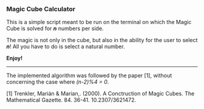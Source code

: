 ### Magic Cube Calculator ###

This is a simple script meant to be run on the terminal on which the Magic Cube is solved for ***n*** numbers per side. 

The magic is not only in the cube, but also in the ability for the user to select ***n***! All you have to do is select a natural number.

**Enjoy!**

---

The implemented algorithm was followed by the paper [1], without concerning the case where *(n-2)%4 = 0*. 

[1] Trenkler, Marián & Marian,. (2000). A Conctruction of Magic Cubes. The Mathematical Gazette. 84. 36-41. 10.2307/3621472. 